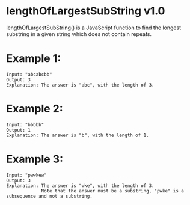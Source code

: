 # lengthOfLargestSubString v1.0

lengthOfLargestSubString() is a JavaScript function to find the longest substring in a given string which does not contain repeats.

# Example 1:

```
Input: "abcabcbb"
Output: 3 
Explanation: The answer is "abc", with the length of 3. 
```

# Example 2:

```
Input: "bbbbb"
Output: 1
Explanation: The answer is "b", with the length of 1.
```

# Example 3:

```
Input: "pwwkew"
Output: 3
Explanation: The answer is "wke", with the length of 3. 
             Note that the answer must be a substring, "pwke" is a subsequence and not a substring.
```